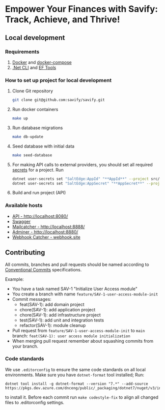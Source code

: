 # Empower Your Finances with Savify: Track, Achieve, and Thrive!

## Local development

### Requirements
1. [Docker](https://docker.com/) and [docker-compose](https://docs.docker.com/compose/install/)
2. [.Net CLI](https://learn.microsoft.com/en-us/dotnet/core/tools/) and [EF Tools](https://learn.microsoft.com/en-us/ef/core/cli/dotnet)

### How to set up project for local development
1. Clone Git repository
    ```bash
    git clone git@github.com:savify/savify.git
    ```
2. Run docker containers
    ```bash
    make up
    ```
3. Run database migrations
    ```bash
    make db-update
    ```
4. Seed database with initial data
    ```bash
    make seed-database
    ```
5. For making API calls to external providers, you should set all required [secrets](https://learn.microsoft.com/en-us/aspnet/core/security/app-secrets?view=aspnetcore-7.0&tabs=linux) for a project. Run
    ```bash
   dotnet user-secrets set "SaltEdge:AppId" "**AppId**" --project src/API
   dotnet user-secrets set "SaltEdge:AppSecret" "**AppSecret**" --project src/API
   ```
6. Build and run project (API)

### Available hosts
* [API - http://localhost:8080/](http://localhost:8080/)
* [Swagger](http://localhost:8080/swagger/index.html)
* [Mailcatcher - http://localhost:8888/](http://localhost:8888/)
* [Adminer - http://localhost:8880/](http://localhost:8880/)
* [Webhook Catcher - webhook.site](https://webhook.site/#!/eaf8199c-24b6-4d29-8f24-2781def88187/)

## Contributing
All commits, branches and pull requests should be named according to [Conventional Commits](https://www.conventionalcommits.org/en/v1.0.0/) specifications.

Example:
* You have a task named SAV-1 "Initialize User Access module"
* You create a branch with name `feature/SAV-1-user-access-module-init`
* Commit messages:
  * feat(SAV-1): add domain project
  * chore(SAV-1): add application project
  * chore(SAV-1): add infrastructure project
  * test(SAV-1): add unit and integration tests
  * refactor(SAV-1): module cleanup
* Pull request from `feature/SAV-1-user-access-module-init` to `main` branch: `feat(SAV-1): user access module initialization`
* When merging pull request remember about squashing commits from your branch.

### Code standards
We use `.editorconfig` to ensure the same code standards on all local environments. Make sure you have `dotnet-format`
tool installed; Run:
```
dotnet tool install -g dotnet-format --version "7.*" --add-source https://pkgs.dev.azure.com/dnceng/public/_packaging/dotnet7/nuget/v3/index.json
```
to install it. Before each commit run `make codestyle-fix` to align all changed files to .editorconfig settings.

